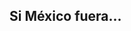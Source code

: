 ## Si México fuera...



<!-- GeoChart generated in R 2.15.3 by googleVis 0.4.2 package -->
<!-- Fri Apr 19 11:45:48 2013 -->


<!-- jsHeader -->
<script type="text/javascript">
 
// jsData 
function gvisDataGeoChartID1a2b753b8e00 () {
  var data = new google.visualization.DataTable();
  var datajson =
[
 [
 " Honduras",
85412,
"Hubiéramos tenido 105,966 homicidios. 85,412 homicidios más que los ocurridos en 2012." 
],
[
 " El Salvador",
59499,
"Hubiéramos tenido  80,053 homicidios. 59,499 homicidios más que los ocurridos en 2012." 
],
[
 " Côte d'Ivoire",
45270,
"Hubiéramos tenido  65,824 homicidios. 45,270 homicidios más que los ocurridos en 2012." 
],
[
 " Jamaica",
39832,
"Hubiéramos tenido  60,386 homicidios. 39,832 homicidios más que los ocurridos en 2012." 
],
[
 " Venezuela",
31619,
"Hubiéramos tenido  52,173 homicidios. 31,619 homicidios más que los ocurridos en 2012." 
],
[
 " Belize",
27339,
"Hubiéramos tenido  47,893 homicidios. 27,339 homicidios más que los ocurridos en 2012." 
],
[
 " U.S. Virgin Islands",
24794,
"Hubiéramos tenido  45,348 homicidios. 24,794 homicidios más que los ocurridos en 2012." 
],
[
 " Guatemala",
23984,
"Hubiéramos tenido  44,538 homicidios. 23,984 homicidios más que los ocurridos en 2012." 
],
[
 " Saint Kitts and Nevis",
23637,
"Hubiéramos tenido  44,191 homicidios. 23,637 homicidios más que los ocurridos en 2012." 
],
[
 " Zambia",
23405,
"Hubiéramos tenido  43,959 homicidios. 23,405 homicidios más que los ocurridos en 2012." 
],
[
 " Uganda",
21439,
"Hubiéramos tenido  41,993 homicidios. 21,439 homicidios más que los ocurridos en 2012." 
],
[
 " Malawi",
21092,
"Hubiéramos tenido  41,646 homicidios. 21,092 homicidios más que los ocurridos en 2012." 
],
[
 " Lesotho",
20166,
"Hubiéramos tenido  40,720 homicidios. 20,166 homicidios más que los ocurridos en 2012." 
],
[
 " Trinidad and Tobago",
20166,
"Hubiéramos tenido  40,720 homicidios. 20,166 homicidios más que los ocurridos en 2012." 
],
[
 " South Africa",
16233,
"Hubiéramos tenido  36,787 homicidios. 16,233 homicidios más que los ocurridos en 2012." 
],
[
 " Colombia",
15770,
"Hubiéramos tenido  36,324 homicidios. 15,770 homicidios más que los ocurridos en 2012." 
],
[
 " Congo",
15076,
"Hubiéramos tenido  35,630 homicidios. 15,076 homicidios más que los ocurridos en 2012." 
],
[
 " Central African Republic",
13341,
"Hubiéramos tenido  33,895 homicidios. 13,341 homicidios más que los ocurridos en 2012." 
],
[
 " Bahamas",
11143,
"Hubiéramos tenido  31,697 homicidios. 11,143 homicidios más que los ocurridos en 2012." 
],
[
 " Puerto Rico",
9755,
"Hubiéramos tenido  30,309 homicidios.  9,755 homicidios más que los ocurridos en 2012." 
],
[
 " Saint Lucia",
8598,
"Hubiéramos tenido  29,152 homicidios.  8,598 homicidios más que los ocurridos en 2012." 
],
[
 " Dominican Republic",
8367,
"Hubiéramos tenido  28,921 homicidios.  8,367 homicidios más que los ocurridos en 2012." 
],
[
 " Tanzania",
7788,
"Hubiéramos tenido  28,342 homicidios.  7,788 homicidios más que los ocurridos en 2012." 
],
[
 " Sudan",
7441,
"Hubiéramos tenido  27,995 homicidios.  7,441 homicidios más que los ocurridos en 2012." 
],
[
 " Saint Vincent and the Grenadines",
5937,
"Hubiéramos tenido  26,491 homicidios.  5,937 homicidios más que los ocurridos en 2012." 
],
[
 " Mexico",
5706,
"Hubiéramos tenido  26,260 homicidios.  5,706 homicidios más que los ocurridos en 2012." 
],
[
 " Ethiopia",
5475,
"Hubiéramos tenido  26,029 homicidios.  5,475 homicidios más que los ocurridos en 2012." 
],
[
 " Guinea",
5475,
"Hubiéramos tenido  26,029 homicidios.  5,475 homicidios más que los ocurridos en 2012." 
],
[
 " Dominica",
5012,
"Hubiéramos tenido  25,566 homicidios.  5,012 homicidios más que los ocurridos en 2012." 
],
[
 " Burundi",
4549,
"Hubiéramos tenido  25,103 homicidios.  4,549 homicidios más que los ocurridos en 2012." 
],
[
 " Democratic Republic of the Congo",
4549,
"Hubiéramos tenido  25,103 homicidios.  4,549 homicidios más que los ocurridos en 2012." 
],
[
 " Panama",
4433,
"Hubiéramos tenido  24,987 homicidios.  4,433 homicidios más que los ocurridos en 2012." 
],
[
 " Brazil",
3739,
"Hubiéramos tenido  24,293 homicidios.  3,739 homicidios más que los ocurridos en 2012." 
],
[
 " Equatorial Guinea",
3392,
"Hubiéramos tenido  23,946 homicidios.  3,392 homicidios más que los ocurridos en 2012." 
],
[
 " Guinea-Bissau",
2814,
"Hubiéramos tenido  23,368 homicidios.  2,814 homicidios más que los ocurridos en 2012." 
],
[
 " Kenya",
2698,
"Hubiéramos tenido  23,252 homicidios.  2,698 homicidios más que los ocurridos en 2012." 
],
[
 " Kyrgyzstan",
2698,
"Hubiéramos tenido  23,252 homicidios.  2,698 homicidios más que los ocurridos en 2012." 
],
[
 " Cameroon",
2236,
"Hubiéramos tenido  22,790 homicidios.  2,236 homicidios más que los ocurridos en 2012." 
],
[
 " Montserrat",
2236,
"Hubiéramos tenido  22,790 homicidios.  2,236 homicidios más que los ocurridos en 2012." 
],
[
 " Greenland",
1657,
"Hubiéramos tenido  22,211 homicidios.  1,657 homicidios más que los ocurridos en 2012." 
],
[
 " Angola",
1426,
"Hubiéramos tenido  21,980 homicidios.  1,426 homicidios más que los ocurridos en 2012." 
],
[
 " Guyana",
963,
"Hubiéramos tenido  21,517 homicidios.    963 homicidios más que los ocurridos en 2012." 
],
[
 " Ecuador",
500,
"Hubiéramos tenido  21,054 homicidios.    500 homicidios más que los ocurridos en 2012." 
],
[
 " Burkina Faso",
269,
"Hubiéramos tenido  20,823 homicidios.    269 homicidios más que los ocurridos en 2012." 
],
[
 " Eritrea",
38,
"Hubiéramos tenido  20,592 homicidios.     38 homicidios más que los ocurridos en 2012." 
],
[
 " Namibia",
-657,
"Hubiéramos tenido  19,897 homicidios.    657 homicidios menos que los ocurridos en 2012." 
],
[
 " Rwanda",
-772,
"Hubiéramos tenido  19,782 homicidios.    772 homicidios menos que los ocurridos en 2012." 
],
[
 " Chad",
-2276,
"Hubiéramos tenido  18,278 homicidios.  2,276 homicidios menos que los ocurridos en 2012." 
],
[
 " Ghana",
-2392,
"Hubiéramos tenido  18,162 homicidios.  2,392 homicidios menos que los ocurridos en 2012." 
],
[
 " North Korea",
-2970,
"Hubiéramos tenido  17,584 homicidios.  2,970 homicidios menos que los ocurridos en 2012." 
],
[
 " Benin",
-3086,
"Hubiéramos tenido  17,468 homicidios.  3,086 homicidios menos que los ocurridos en 2012." 
],
[
 " Sierra Leone",
-3317,
"Hubiéramos tenido  17,237 homicidios.  3,317 homicidios menos que los ocurridos en 2012." 
],
[
 " Mauritania",
-3549,
"Hubiéramos tenido  17,005 homicidios.  3,549 homicidios menos que los ocurridos en 2012." 
],
[
 " Botswana",
-3780,
"Hubiéramos tenido  16,774 homicidios.  3,780 homicidios menos que los ocurridos en 2012." 
],
[
 " Zimbabwe",
-4011,
"Hubiéramos tenido  16,543 homicidios.  4,011 homicidios menos que los ocurridos en 2012." 
],
[
 " Gabon",
-4590,
"Hubiéramos tenido  15,964 homicidios.  4,590 homicidios menos que los ocurridos en 2012." 
],
[
 " Nicaragua",
-4821,
"Hubiéramos tenido  15,733 homicidios.  4,821 homicidios menos que los ocurridos en 2012." 
],
[
 " French Guiana",
-5168,
"Hubiéramos tenido  15,386 homicidios.  5,168 homicidios menos que los ocurridos en 2012." 
],
[
 " Papua New Guinea",
-5515,
"Hubiéramos tenido  15,039 homicidios.  5,515 homicidios menos que los ocurridos en 2012." 
],
[
 " Swaziland",
-5631,
"Hubiéramos tenido  14,923 homicidios.  5,631 homicidios menos que los ocurridos en 2012." 
],
[
 " Bermuda",
-6325,
"Hubiéramos tenido  14,229 homicidios.  6,325 homicidios menos que los ocurridos en 2012." 
],
[
 " Comoros",
-6441,
"Hubiéramos tenido  14,113 homicidios.  6,441 homicidios menos que los ocurridos en 2012." 
],
[
 " Nigeria",
-6441,
"Hubiéramos tenido  14,113 homicidios.  6,441 homicidios menos que los ocurridos en 2012." 
],
[
 " Cape Verde",
-7135,
"Hubiéramos tenido  13,419 homicidios.  7,135 homicidios menos que los ocurridos en 2012." 
],
[
 " Grenada",
-7250,
"Hubiéramos tenido  13,304 homicidios.  7,250 homicidios menos que los ocurridos en 2012." 
],
[
 " Paraguay",
-7250,
"Hubiéramos tenido  13,304 homicidios.  7,250 homicidios menos que los ocurridos en 2012." 
],
[
 " Barbados",
-7482,
"Hubiéramos tenido  13,072 homicidios.  7,482 homicidios menos que los ocurridos en 2012." 
],
[
 " Togo",
-7945,
"Hubiéramos tenido  12,609 homicidios.  7,945 homicidios menos que los ocurridos en 2012." 
],
[
 " Gambia",
-8060,
"Hubiéramos tenido  12,494 homicidios.  8,060 homicidios menos que los ocurridos en 2012." 
],
[
 " Peru",
-8639,
"Hubiéramos tenido  11,915 homicidios.  8,639 homicidios menos que los ocurridos en 2012." 
],
[
 " Myanmar",
-8754,
"Hubiéramos tenido  11,800 homicidios.  8,754 homicidios menos que los ocurridos en 2012." 
],
[
 " Russia",
-8754,
"Hubiéramos tenido  11,800 homicidios.  8,754 homicidios menos que los ocurridos en 2012." 
],
[
 " Liberia",
-8870,
"Hubiéramos tenido  11,684 homicidios.  8,870 homicidios menos que los ocurridos en 2012." 
],
[
 " Costa Rica",
-8986,
"Hubiéramos tenido  11,568 homicidios.  8,986 homicidios menos que los ocurridos en 2012." 
],
[
 " Nauru",
-9217,
"Hubiéramos tenido  11,337 homicidios.  9,217 homicidios menos que los ocurridos en 2012." 
],
[
 " Bolivia",
-10258,
"Hubiéramos tenido  10,296 homicidios. 10,258 homicidios menos que los ocurridos en 2012." 
],
[
 " Mozambique",
-10374,
"Hubiéramos tenido  10,180 homicidios. 10,374 homicidios menos que los ocurridos en 2012." 
],
[
 " Kazakhstan",
-10374,
"Hubiéramos tenido  10,180 homicidios. 10,374 homicidios menos que los ocurridos en 2012." 
],
[
 " Senegal",
-10490,
"Hubiéramos tenido  10,064 homicidios. 10,490 homicidios menos que los ocurridos en 2012." 
],
[
 " Turks and Caicos Islands",
-10490,
"Hubiéramos tenido  10,064 homicidios. 10,490 homicidios menos que los ocurridos en 2012." 
],
[
 " Mongolia",
-10490,
"Hubiéramos tenido  10,064 homicidios. 10,490 homicidios menos que los ocurridos en 2012." 
],
[
 " British Virgin Islands",
-10605,
"Hubiéramos tenido   9,949 homicidios. 10,605 homicidios menos que los ocurridos en 2012." 
],
[
 " Cayman Islands",
-10837,
"Hubiéramos tenido   9,717 homicidios. 10,837 homicidios menos que los ocurridos en 2012." 
],
[
 " Seychelles",
-10952,
"Hubiéramos tenido   9,602 homicidios. 10,952 homicidios menos que los ocurridos en 2012." 
],
[
 " Madagascar",
-11184,
"Hubiéramos tenido   9,370 homicidios. 11,184 homicidios menos que los ocurridos en 2012." 
],
[
 " Indonesia",
-11184,
"Hubiéramos tenido   9,370 homicidios. 11,184 homicidios menos que los ocurridos en 2012." 
],
[
 " Mali",
-11299,
"Hubiéramos tenido   9,255 homicidios. 11,299 homicidios menos que los ocurridos en 2012." 
],
[
 " Pakistan",
-11531,
"Hubiéramos tenido   9,023 homicidios. 11,531 homicidios menos que los ocurridos en 2012." 
],
[
 " Moldova",
-11878,
"Hubiéramos tenido   8,676 homicidios. 11,878 homicidios menos que los ocurridos en 2012." 
],
[
 " Kiribati",
-12109,
"Hubiéramos tenido   8,445 homicidios. 12,109 homicidios menos que los ocurridos en 2012." 
],
[
 " Guadeloupe",
-12456,
"Hubiéramos tenido   8,098 homicidios. 12,456 homicidios menos que los ocurridos en 2012." 
],
[
 " Haiti",
-12572,
"Hubiéramos tenido   7,982 homicidios. 12,572 homicidios menos que los ocurridos en 2012." 
],
[
 " Timor-Leste",
-12572,
"Hubiéramos tenido   7,982 homicidios. 12,572 homicidios menos que los ocurridos en 2012." 
],
[
 " Anguilla",
-12688,
"Hubiéramos tenido   7,866 homicidios. 12,688 homicidios menos que los ocurridos en 2012." 
],
[
 " Antigua and Barbuda",
-12688,
"Hubiéramos tenido   7,866 homicidios. 12,688 homicidios menos que los ocurridos en 2012." 
],
[
 " Lithuania",
-12919,
"Hubiéramos tenido   7,635 homicidios. 12,919 homicidios menos que los ocurridos en 2012." 
],
[
 " Uruguay",
-13729,
"Hubiéramos tenido   6,825 homicidios. 13,729 homicidios menos que los ocurridos en 2012." 
],
[
 " Argentina",
-13844,
"Hubiéramos tenido   6,710 homicidios. 13,844 homicidios menos que los ocurridos en 2012." 
],
[
 " Philippines",
-14307,
"Hubiéramos tenido   6,247 homicidios. 14,307 homicidios menos que los ocurridos en 2012." 
],
[
 " Ukraine",
-14538,
"Hubiéramos tenido   6,016 homicidios. 14,538 homicidios menos que los ocurridos en 2012." 
],
[
 " Estonia",
-14538,
"Hubiéramos tenido   6,016 homicidios. 14,538 homicidios menos que los ocurridos en 2012." 
],
[
 " Cuba",
-14770,
"Hubiéramos tenido   5,784 homicidios. 14,770 homicidios menos que los ocurridos en 2012." 
],
[
 " Belarus",
-14886,
"Hubiéramos tenido   5,668 homicidios. 14,886 homicidios menos que los ocurridos en 2012." 
],
[
 " United States",
-15001,
"Hubiéramos tenido   5,553 homicidios. 15,001 homicidios menos que los ocurridos en 2012." 
],
[
 " Thailand",
-15001,
"Hubiéramos tenido   5,553 homicidios. 15,001 homicidios menos que los ocurridos en 2012." 
],
[
 " Suriname",
-15233,
"Hubiéramos tenido   5,321 homicidios. 15,233 homicidios menos que los ocurridos en 2012." 
],
[
 " Laos",
-15233,
"Hubiéramos tenido   5,321 homicidios. 15,233 homicidios menos que los ocurridos en 2012." 
],
[
 " Georgia",
-15580,
"Hubiéramos tenido   4,974 homicidios. 15,580 homicidios menos que los ocurridos en 2012." 
],
[
 " Martinique",
-15695,
"Hubiéramos tenido   4,859 homicidios. 15,695 homicidios menos que los ocurridos en 2012." 
],
[
 " Turkmenistan",
-15695,
"Hubiéramos tenido   4,859 homicidios. 15,695 homicidios menos que los ocurridos en 2012." 
],
[
 " Yemen",
-15695,
"Hubiéramos tenido   4,859 homicidios. 15,695 homicidios menos que los ocurridos en 2012." 
],
[
 " Palestine",
-15811,
"Hubiéramos tenido   4,743 homicidios. 15,811 homicidios menos que los ocurridos en 2012." 
],
[
 " Albania",
-15927,
"Hubiéramos tenido   4,627 homicidios. 15,927 homicidios menos que los ocurridos en 2012." 
],
[
 " Niger",
-16158,
"Hubiéramos tenido   4,396 homicidios. 16,158 homicidios menos que los ocurridos en 2012." 
],
[
 " Solomon Islands",
-16274,
"Hubiéramos tenido   4,280 homicidios. 16,274 homicidios menos que los ocurridos en 2012." 
],
[
 " Sri Lanka",
-16389,
"Hubiéramos tenido   4,165 homicidios. 16,389 homicidios menos que los ocurridos en 2012." 
],
[
 " India",
-16505,
"Hubiéramos tenido   4,049 homicidios. 16,505 homicidios menos que los ocurridos en 2012." 
],
[
 " Montenegro",
-16505,
"Hubiéramos tenido   4,049 homicidios. 16,505 homicidios menos que los ocurridos en 2012." 
],
[
 " Djibouti",
-16621,
"Hubiéramos tenido   3,933 homicidios. 16,621 homicidios menos que los ocurridos en 2012." 
],
[
 " Cambodia",
-16621,
"Hubiéramos tenido   3,933 homicidios. 16,621 homicidios menos que los ocurridos en 2012." 
],
[
 " Turkey",
-16736,
"Hubiéramos tenido   3,818 homicidios. 16,736 homicidios menos que los ocurridos en 2012." 
],
[
 " Chile",
-16852,
"Hubiéramos tenido   3,702 homicidios. 16,852 homicidios menos que los ocurridos en 2012." 
],
[
 " Taiwan",
-16852,
"Hubiéramos tenido   3,702 homicidios. 16,852 homicidios menos que los ocurridos en 2012." 
],
[
 " Uzbekistan",
-16968,
"Hubiéramos tenido   3,586 homicidios. 16,968 homicidios menos que los ocurridos en 2012." 
],
[
 " Latvia",
-16968,
"Hubiéramos tenido   3,586 homicidios. 16,968 homicidios menos que los ocurridos en 2012." 
],
[
 " Iran",
-17084,
"Hubiéramos tenido   3,470 homicidios. 17,084 homicidios menos que los ocurridos en 2012." 
],
[
 " Libya",
-17199,
"Hubiéramos tenido   3,355 homicidios. 17,199 homicidios menos que los ocurridos en 2012." 
],
[
 " Nepal",
-17315,
"Hubiéramos tenido   3,239 homicidios. 17,315 homicidios menos que los ocurridos en 2012." 
],
[
 " Liechtenstein",
-17315,
"Hubiéramos tenido   3,239 homicidios. 17,315 homicidios menos que los ocurridos en 2012." 
],
[
 " Fiji",
-17315,
"Hubiéramos tenido   3,239 homicidios. 17,315 homicidios menos que los ocurridos en 2012." 
],
[
 " Bangladesh",
-17431,
"Hubiéramos tenido   3,123 homicidios. 17,431 homicidios menos que los ocurridos en 2012." 
],
[
 " South Korea",
-17546,
"Hubiéramos tenido   3,008 homicidios. 17,546 homicidios menos que los ocurridos en 2012." 
],
[
 " Mauritius",
-17662,
"Hubiéramos tenido   2,892 homicidios. 17,662 homicidios menos que los ocurridos en 2012." 
],
[
 " Luxembourg",
-17662,
"Hubiéramos tenido   2,892 homicidios. 17,662 homicidios menos que los ocurridos en 2012." 
],
[
 " Afghanistan",
-17778,
"Hubiéramos tenido   2,776 homicidios. 17,778 homicidios menos que los ocurridos en 2012." 
],
[
 " Malaysia",
-17893,
"Hubiéramos tenido   2,661 homicidios. 17,893 homicidios menos que los ocurridos en 2012." 
],
[
 " Syria",
-17893,
"Hubiéramos tenido   2,661 homicidios. 17,893 homicidios menos que los ocurridos en 2012." 
],
[
 " Azerbaijan",
-18009,
"Hubiéramos tenido   2,545 homicidios. 18,009 homicidios menos que los ocurridos en 2012." 
],
[
 " Kuwait",
-18009,
"Hubiéramos tenido   2,545 homicidios. 18,009 homicidios menos que los ocurridos en 2012." 
],
[
 " Lebanon",
-18009,
"Hubiéramos tenido   2,545 homicidios. 18,009 homicidios menos que los ocurridos en 2012." 
],
[
 " Finland",
-18009,
"Hubiéramos tenido   2,545 homicidios. 18,009 homicidios menos que los ocurridos en 2012." 
],
[
 " Tajikistan",
-18125,
"Hubiéramos tenido   2,429 homicidios. 18,125 homicidios menos que los ocurridos en 2012." 
],
[
 " Israel",
-18125,
"Hubiéramos tenido   2,429 homicidios. 18,125 homicidios menos que los ocurridos en 2012." 
],
[
 " Iraq",
-18240,
"Hubiéramos tenido   2,314 homicidios. 18,240 homicidios menos que los ocurridos en 2012." 
],
[
 " Bulgaria",
-18240,
"Hubiéramos tenido   2,314 homicidios. 18,240 homicidios menos que los ocurridos en 2012." 
],
[
 " Romania",
-18240,
"Hubiéramos tenido   2,314 homicidios. 18,240 homicidios menos que los ocurridos en 2012." 
],
[
 " São Tomé and Príncipe",
-18356,
"Hubiéramos tenido   2,198 homicidios. 18,356 homicidios menos que los ocurridos en 2012." 
],
[
 " Macedonia",
-18356,
"Hubiéramos tenido   2,198 homicidios. 18,356 homicidios menos que los ocurridos en 2012." 
],
[
 " Jordan",
-18472,
"Hubiéramos tenido   2,082 homicidios. 18,472 homicidios menos que los ocurridos en 2012." 
],
[
 " Cyprus",
-18587,
"Hubiéramos tenido   1,967 homicidios. 18,587 homicidios menos que los ocurridos en 2012." 
],
[
 " Czech Republic",
-18587,
"Hubiéramos tenido   1,967 homicidios. 18,587 homicidios menos que los ocurridos en 2012." 
],
[
 " Belgium",
-18587,
"Hubiéramos tenido   1,967 homicidios. 18,587 homicidios menos que los ocurridos en 2012." 
],
[
 " Canada",
-18703,
"Hubiéramos tenido   1,851 homicidios. 18,703 homicidios menos que los ocurridos en 2012." 
],
[
 " Vietnam",
-18703,
"Hubiéramos tenido   1,851 homicidios. 18,703 homicidios menos que los ocurridos en 2012." 
],
[
 " Maldives",
-18703,
"Hubiéramos tenido   1,851 homicidios. 18,703 homicidios menos que los ocurridos en 2012." 
],
[
 " Somalia",
-18819,
"Hubiéramos tenido   1,735 homicidios. 18,819 homicidios menos que los ocurridos en 2012." 
],
[
 " Algeria",
-18819,
"Hubiéramos tenido   1,735 homicidios. 18,819 homicidios menos que los ocurridos en 2012." 
],
[
 " Slovakia",
-18819,
"Hubiéramos tenido   1,735 homicidios. 18,819 homicidios menos que los ocurridos en 2012." 
],
[
 " Bosnia and Herzegovina",
-18819,
"Hubiéramos tenido   1,735 homicidios. 18,819 homicidios menos que los ocurridos en 2012." 
],
[
 " Greece",
-18819,
"Hubiéramos tenido   1,735 homicidios. 18,819 homicidios menos que los ocurridos en 2012." 
],
[
 " Morocco",
-18934,
"Hubiéramos tenido   1,620 homicidios. 18,934 homicidios menos que los ocurridos en 2012." 
],
[
 " Armenia",
-18934,
"Hubiéramos tenido   1,620 homicidios. 18,934 homicidios menos que los ocurridos en 2012." 
],
[
 " Croatia",
-18934,
"Hubiéramos tenido   1,620 homicidios. 18,934 homicidios menos que los ocurridos en 2012." 
],
[
 " Hungary",
-19050,
"Hubiéramos tenido   1,504 homicidios. 19,050 homicidios menos que los ocurridos en 2012." 
],
[
 " Andorra",
-19050,
"Hubiéramos tenido   1,504 homicidios. 19,050 homicidios menos que los ocurridos en 2012." 
],
[
 " Egypt",
-19166,
"Hubiéramos tenido   1,388 homicidios. 19,166 homicidios menos que los ocurridos en 2012." 
],
[
 " Ireland",
-19166,
"Hubiéramos tenido   1,388 homicidios. 19,166 homicidios menos que los ocurridos en 2012." 
],
[
 " United Kingdom",
-19166,
"Hubiéramos tenido   1,388 homicidios. 19,166 homicidios menos que los ocurridos en 2012." 
],
[
 " Portugal",
-19166,
"Hubiéramos tenido   1,388 homicidios. 19,166 homicidios menos que los ocurridos en 2012." 
],
[
 " Serbia",
-19166,
"Hubiéramos tenido   1,388 homicidios. 19,166 homicidios menos que los ocurridos en 2012." 
],
[
 " Tunisia",
-19281,
"Hubiéramos tenido   1,273 homicidios. 19,281 homicidios menos que los ocurridos en 2012." 
],
[
 " Poland",
-19281,
"Hubiéramos tenido   1,273 homicidios. 19,281 homicidios menos que los ocurridos en 2012." 
],
[
 " France",
-19281,
"Hubiéramos tenido   1,273 homicidios. 19,281 homicidios menos que los ocurridos en 2012." 
],
[
 " Netherlands",
-19281,
"Hubiéramos tenido   1,273 homicidios. 19,281 homicidios menos que los ocurridos en 2012." 
],
[
 " Samoa",
-19281,
"Hubiéramos tenido   1,273 homicidios. 19,281 homicidios menos que los ocurridos en 2012." 
],
[
 " China",
-19397,
"Hubiéramos tenido   1,157 homicidios. 19,397 homicidios menos que los ocurridos en 2012." 
],
[
 " Bhutan",
-19397,
"Hubiéramos tenido   1,157 homicidios. 19,397 homicidios menos que los ocurridos en 2012." 
],
[
 " Saudi Arabia",
-19397,
"Hubiéramos tenido   1,157 homicidios. 19,397 homicidios menos que los ocurridos en 2012." 
],
[
 " Sweden",
-19397,
"Hubiéramos tenido   1,157 homicidios. 19,397 homicidios menos que los ocurridos en 2012." 
],
[
 " Malta",
-19397,
"Hubiéramos tenido   1,157 homicidios. 19,397 homicidios menos que los ocurridos en 2012." 
],
[
 " Australia",
-19397,
"Hubiéramos tenido   1,157 homicidios. 19,397 homicidios menos que los ocurridos en 2012." 
],
[
 " Tonga",
-19397,
"Hubiéramos tenido   1,157 homicidios. 19,397 homicidios menos que los ocurridos en 2012." 
],
[
 " Qatar",
-19513,
"Hubiéramos tenido   1,041 homicidios. 19,513 homicidios menos que los ocurridos en 2012." 
],
[
 " Denmark",
-19513,
"Hubiéramos tenido   1,041 homicidios. 19,513 homicidios menos que los ocurridos en 2012." 
],
[
 " Italy",
-19513,
"Hubiéramos tenido   1,041 homicidios. 19,513 homicidios menos que los ocurridos en 2012." 
],
[
 " New Zealand",
-19513,
"Hubiéramos tenido   1,041 homicidios. 19,513 homicidios menos que los ocurridos en 2012." 
],
[
 " Vanuatu",
-19513,
"Hubiéramos tenido   1,041 homicidios. 19,513 homicidios menos que los ocurridos en 2012." 
],
[
 " Federated States of Micronesia",
-19513,
"Hubiéramos tenido   1,041 homicidios. 19,513 homicidios menos que los ocurridos en 2012." 
],
[
 " United Arab Emirates",
-19629,
"Hubiéramos tenido     925 homicidios. 19,629 homicidios menos que los ocurridos en 2012." 
],
[
 " Spain",
-19629,
"Hubiéramos tenido     925 homicidios. 19,629 homicidios menos que los ocurridos en 2012." 
],
[
 " Germany",
-19629,
"Hubiéramos tenido     925 homicidios. 19,629 homicidios menos que los ocurridos en 2012." 
],
[
 " Macau",
-19744,
"Hubiéramos tenido     810 homicidios. 19,744 homicidios menos que los ocurridos en 2012." 
],
[
 " Oman",
-19744,
"Hubiéramos tenido     810 homicidios. 19,744 homicidios menos que los ocurridos en 2012." 
],
[
 " Slovenia",
-19744,
"Hubiéramos tenido     810 homicidios. 19,744 homicidios menos que los ocurridos en 2012." 
],
[
 " Switzerland",
-19744,
"Hubiéramos tenido     810 homicidios. 19,744 homicidios menos que los ocurridos en 2012." 
],
[
 " Bahrain",
-19860,
"Hubiéramos tenido     694 homicidios. 19,860 homicidios menos que los ocurridos en 2012." 
],
[
 " Norway",
-19860,
"Hubiéramos tenido     694 homicidios. 19,860 homicidios menos que los ocurridos en 2012." 
],
[
 " Austria",
-19860,
"Hubiéramos tenido     694 homicidios. 19,860 homicidios menos que los ocurridos en 2012." 
],
[
 " Guam",
-19860,
"Hubiéramos tenido     694 homicidios. 19,860 homicidios menos que los ocurridos en 2012." 
],
[
 " Brunei",
-19976,
"Hubiéramos tenido     578 homicidios. 19,976 homicidios menos que los ocurridos en 2012." 
],
[
 " Japan",
-20091,
"Hubiéramos tenido     463 homicidios. 20,091 homicidios menos que los ocurridos en 2012." 
],
[
 " French Polynesia",
-20091,
"Hubiéramos tenido     463 homicidios. 20,091 homicidios menos que los ocurridos en 2012." 
],
[
 " Singapore",
-20207,
"Hubiéramos tenido     347 homicidios. 20,207 homicidios menos que los ocurridos en 2012." 
],
[
 " Iceland",
-20207,
"Hubiéramos tenido     347 homicidios. 20,207 homicidios menos que los ocurridos en 2012." 
],
[
 " Hong Kong",
-20323,
"Hubiéramos tenido     231 homicidios. 20,323 homicidios menos que los ocurridos en 2012." 
],
[
 " Monaco",
-20554,
"Hubiéramos tenido       0 homicidios. 20,554 homicidios menos que los ocurridos en 2012." 
],
[
 " Palau",
-20554,
"Hubiéramos tenido       0 homicidios. 20,554 homicidios menos que los ocurridos en 2012." 
] 
];
data.addColumn('string','country');
data.addColumn('number','Hubieramos tenido');
data.addColumn({
    type: 'string',
    role: 'tooltip'
});
data.addRows(datajson);
return(data);
}
 
// jsDrawChart
function drawChartGeoChartID1a2b753b8e00() {
  var data = gvisDataGeoChartID1a2b753b8e00();
  var options = {};
options["width"] =   1000;
options["height"] =    500;
options["colorAxis"] = {minValue: -20000, maxValue: 20000 ,  colors: ['royalblue' ,'white', 'red']};
options["legend"] = {numberFormat: "###,###'"};

     var chart = new google.visualization.GeoChart(
       document.getElementById('GeoChartID1a2b753b8e00')
     );
     chart.draw(data,options);
    

}
  
 
// jsDisplayChart
(function() {
  var pkgs = window.__gvisPackages = window.__gvisPackages || [];
  var callbacks = window.__gvisCallbacks = window.__gvisCallbacks || [];
  var chartid = "geochart";

  // Manually see if chartid is in pkgs (not all browsers support Array.indexOf)
  var i, newPackage = true;
  for (i = 0; newPackage && i < pkgs.length; i++) {
    if (pkgs[i] === chartid)
      newPackage = false;
  }
  if (newPackage)
    pkgs.push(chartid);

  // Add the drawChart function to the global list of callbacks
  callbacks.push(drawChartGeoChartID1a2b753b8e00);
})();
function displayChartGeoChartID1a2b753b8e00() {
  var pkgs = window.__gvisPackages = window.__gvisPackages || [];
  var callbacks = window.__gvisCallbacks = window.__gvisCallbacks || [];
  window.clearTimeout(window.__gvisLoad);
  // The timeout is set to 100 because otherwise the container div we are
  // targeting might not be part of the document yet
  window.__gvisLoad = setTimeout(function() {
    var pkgCount = pkgs.length;
    google.load("visualization", "1", { packages:pkgs, callback: function() {
      if (pkgCount != pkgs.length) {
        // Race condition where another setTimeout call snuck in after us; if
        // that call added a package, we must not shift its callback
        return;
      }
      while (callbacks.length > 0)
        callbacks.shift()();
    } });
  }, 100);
}
 
// jsFooter
 </script>
 
<!-- jsChart -->  
<script type="text/javascript" src="https://www.google.com/jsapi?callback=displayChartGeoChartID1a2b753b8e00"></script>
 
<!-- divChart -->
  
<div id="GeoChartID1a2b753b8e00"
  style="width: 1000px; height: 1000px;">
</div>
